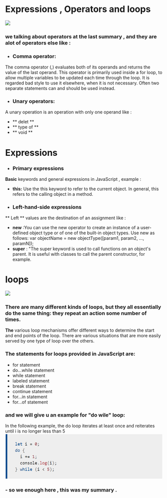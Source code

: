 # Expressions , Operators and loops 
![](https://res.cloudinary.com/practicaldev/image/fetch/s--ohpJlve1--/c_imagga_scale,f_auto,fl_progressive,h_420,q_auto,w_1000/https://res.cloudinary.com/drquzbncy/image/upload/v1586605549/javascript_banner_sxve2l.jpg)
 ### we talking about operators at the last summary , and they are alot of operators else like : 

+ ### Comma operator:
The comma operator (,) evaluates both of its operands and returns the value of the last operand. This operator is primarily used inside a for loop, to allow multiple variables to be updated each time through the loop. It is regarded bad style to use it elsewhere, when it is not necessary. Often two separate statements can and should be used instead. 
+ ### Unary operators:
A unary operation is an operation with only one operand like : 
+ ** delet ** 
+ ** type of **
+ ** void **

# Expressions 

+ ### Primary expressions 
**Basic** keywords and general expressions in JavaScript , example :

- **this:**
Use the this keyword to refer to the current object. In general, this refers to the calling object in a method. 

+ ### Left-hand-side expressions 
** Left ** values are the destination of an assignment like : 
- **new** :You can use the new operator to create an instance of a user-defined object type or of one of the built-in object types. Use new as follows:
var objectName = new objectType([param1, param2, ..., paramN]);
- **super** :
 "The super keyword is used to call functions on an object's parent. It is useful with classes to call the parent constructor, for example.

 # loops 

 ![](https://www.tutsmake.com/wp-content/uploads/2020/05/Loops-In-JavaScript.jpeg)

### There are many different kinds of loops, but they all essentially do the same thing: they repeat an action some number of times.

**The** various loop mechanisms offer different ways to determine the start and end points of the loop. There are various situations that are more easily served by one type of loop over the others.

### The statements for loops provided in JavaScript are:

+ for statement
+ do...while statement
+ while statement
+ labeled statement
+ break statement
+ continue statement
+ for...in statement
+ for...of statement

### and we will give u an example for "do wile" loop:
In the following example, the do loop iterates at least once and reiterates until i is no longer less than 5
![](js6.png)


### - so we enough here , this was my summary .